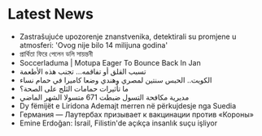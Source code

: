 # Latest News
-  Zastrašujuće upozorenje znanstvenika, detektirali su promjene u atmosferi: 'Ovog nije bilo 14 milijuna godina'
-  প্রার্থিতা ফিরে পেলেন ডলি সায়ন্তনী
-  Soccerladuma | Motupa Eager To Bounce Back In Jan
-  تسبب القلق أو تفاقمه… تجنب هذه الأطعمة
-  الكويت.. الحبس سنتين لمصري وهندي وضعا كاميرا في حمام نساء
-  ما تأثيرات حمامات الثلج على الصحة؟
-  مديرية مكافحة التسول ضبطت 671 متسولا الشهر الماضي
-  Dy fëmijët e Liridona Ademajt merren në përkujdesje nga Suedia
-  Германия — Лаутербах призывает к вакцинации против «Короны»
-  Emine Erdoğan: İsrail, Filistin'de açıkça insanlık suçu işliyor
